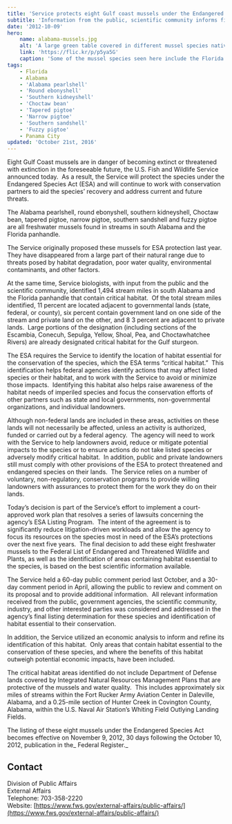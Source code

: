```yaml
---
title: 'Service protects eight Gulf coast mussels under the Endangered Species Act'
subtitle: 'Information from the public, scientific community informs final decision'
date: '2012-10-09'
hero:
    name: alabama-mussels.jpg
    alt: 'A large green table covered in different mussel species native to Alabama.'
    link: 'https://flic.kr/p/p5ya5G'
    caption: 'Some of the mussel species seen here include the Florida spike, Florida sandshell, southern fatmucket, Suwannee moccasinshell, Florida mapleleaf, iridescent liliput, southern rainbow and downy rainbow. Photo by FWC.'
tags:
    - Florida
    - Alabama
    - 'Alabama pearlshell'
    - 'Round ebonyshell'
    - 'Southern kidneyshell'
    - 'Choctaw bean'
    - 'Tapered pigtoe'
    - 'Narrow pigtoe'
    - 'Southern sandshell'
    - 'Fuzzy pigtoe'
    - Panama City
updated: 'October 21st, 2016'
---
```


Eight Gulf Coast mussels are in danger of becoming extinct or threatened with extinction in the foreseeable future, the U.S. Fish and Wildlife Service announced today.  As a result, the Service will protect the species under the Endangered Species Act (ESA) and will continue to work with conservation partners to aid the species’ recovery and address current and future threats.

The Alabama pearlshell, round ebonyshell, southern kidneyshell, Choctaw bean, tapered pigtoe, narrow pigtoe, southern sandshell and fuzzy pigtoe are all freshwater mussels found in streams in south Alabama and the Florida panhandle.

The Service originally proposed these mussels for ESA protection last year.  They have disappeared from a large part of their natural range due to threats posed by habitat degradation, poor water quality, environmental contaminants, and other factors.

At the same time, Service biologists, with input from the public and the scientific community, identified 1,494 stream miles in south Alabama and the Florida panhandle that contain critical habitat.  Of the total stream miles identified, 11 percent are located adjacent to governmental lands (state, federal, or county), six percent contain government land on one side of the stream and private land on the other, and 8 3 percent are adjacent to private lands.  Large portions of the designation (including sections of the Escambia, Conecuh, Sepulga, Yellow, Shoal, Pea, and Choctawhatchee Rivers) are already designated critical habitat for the Gulf sturgeon.  

The ESA requires the Service to identify the location of habitat essential for the conservation of the species, which the ESA terms “critical habitat.”  This identification helps federal agencies identify actions that may affect listed species or their habitat, and to work with the Service to avoid or minimize those impacts.  Identifying this habitat also helps raise awareness of the habitat needs of imperiled species and focus the conservation efforts of other partners such as state and local governments, non-governmental organizations, and individual landowners.

Although non-federal lands are included in these areas, activities on these lands will not necessarily be affected, unless an activity is authorized, funded or carried out by a federal agency.  The agency will need to work with the Service to help landowners avoid, reduce or mitigate potential impacts to the species or to ensure actions do not take listed species or adversely modify critical habitat.  In addition, public and private landowners still must comply with other provisions of the ESA to protect threatened and endangered species on their lands.  The Service relies on a number of voluntary, non-regulatory, conservation programs to provide willing landowners with assurances to protect them for the work they do on their lands.

Today’s decision is part of the Service’s effort to implement a court-approved work plan that resolves a series of lawsuits concerning the agency’s ESA Listing Program.  The intent of the agreement is to significantly reduce litigation-driven workloads and allow the agency to focus its resources on the species most in need of the ESA’s protections over the next five years.  The final decision to add these eight freshwater mussels to the Federal List of Endangered and Threatened Wildlife and Plants, as well as the identification of areas containing habitat essential to the species, is based on the best scientific information available.  

The Service held a 60-day public comment period last October, and a 30-day comment period in April, allowing the public to review and comment on its proposal and to provide additional information.  All relevant information received from the public, government agencies, the scientific community, industry, and other interested parties was considered and addressed in the agency’s final listing determination for these species and identification of habitat essential to their conservation.

In addition, the Service utilized an economic analysis to inform and refine its identification of this habitat.  Only areas that contain habitat essential to the conservation of these species, and where the benefits of this habitat outweigh potential economic impacts, have been included.

The critical habitat areas identified do not include Department of Defense lands covered by Integrated Natural Resources Management Plans that are protective of the mussels and water quality.  This includes approximately six miles of streams within the Fort Rucker Army Aviation Center in Daleville, Alabama, and a 0.25-mile section of Hunter Creek in Covington County, Alabama, within the U.S. Naval Air Station’s Whiting Field Outlying Landing Fields.

The listing of these eight mussels under the Endangered Species Act becomes effective on November 9, 2012, 30 days following the October 10, 2012, publication in the_ Federal Register._

## Contact

Division of Public Affairs  
External Affairs  
Telephone: 703-358-2220  
Website: [https://www.fws.gov/external-affairs/public-affairs/](https://www.fws.gov/external-affairs/public-affairs/)

